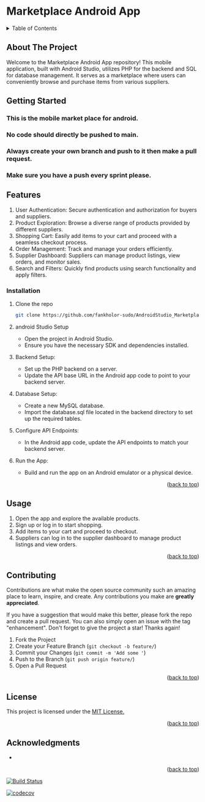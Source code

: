 # Marketplace Android App

<!-- TABLE OF CONTENTS -->
<details>
  <summary>Table of Contents</summary>
  <ol>
    <li>
      <a href="#about-the-project">About The Project</a>
    </li>
    <li>
      <a href="#getting-started">Getting Started</a>
      <ul>
        <li><a href="#features">Features</a></li>
        <li><a href="#installation">Installation</a></li>
      </ul>
    </li>
    <li><a href="#usage">Usage</a></li>
    <li><a href="#contributing">Contributing</a></li>
    <li><a href="#license">License</a></li>
    <li><a href="#acknowledgments">Acknowledgments</a></li>
  </ol>
</details>

<!-- ABOUT THE PROJECT -->

## About The Project

Welcome to the Marketplace Android App repository! This mobile application, built with Android Studio, utilizes PHP for the backend and SQL for database management. It serves as a marketplace where users can conveniently browse and purchase items from various suppliers.


## Getting Started

### This is the mobile market place for android.
### No code should directly be pushed to main.
### Always create your own branch and push to it then make a pull request.
### Make sure you have a push every sprint please.

## Features
1. User Authentication: Secure authentication and authorization for buyers and suppliers.
2. Product Exploration: Browse a diverse range of products provided by different suppliers.
3. Shopping Cart: Easily add items to your cart and proceed with a seamless checkout process.
4. Order Management: Track and manage your orders efficiently.
5. Supplier Dashboard: Suppliers can manage product listings, view orders, and monitor sales.
6. Search and Filters: Quickly find products using search functionality and apply filters.


### Installation
1. Clone the repo
   ```sh
   git clone https://github.com/fankholor-sudo/AndroidStudio_Marketplace.git
   ```
2. android Studio Setup
   * Open the project in Android Studio.
   * Ensure you have the necessary SDK and dependencies installed.
    
3. Backend Setup:
   * Set up the PHP backend on a server.
   * Update the API base URL in the Android app code to point to your backend server.
4. Database Setup:
   * Create a new MySQL database.
   * Import the database.sql file located in the backend directory to set up the required tables.
    
5. Configure API Endpoints:
   * In the Android app code, update the API endpoints to match your backend server.
6. Run the App:
   * Build and run the app on an Android emulator or a physical device.
  
<p align="right">(<a href="#top">back to top</a>)</p>

## Usage

1. Open the app and explore the available products.
2. Sign up or log in to start shopping.
3. Add items to your cart and proceed to checkout.
4. Suppliers can log in to the supplier dashboard to manage product listings and view orders.

<p align="right">(<a href="#top">back to top</a>)</p>

<!-- CONTRIBUTING -->

## Contributing

Contributions are what make the open source community such an amazing place to learn, inspire, and create. Any contributions you make are **greatly appreciated**.

If you have a suggestion that would make this better, please fork the repo and create a pull request. You can also simply open an issue with the tag "enhancement".
Don't forget to give the project a star! Thanks again!

1. Fork the Project
2. Create your Feature Branch (`git checkout -b feature/`)
3. Commit your Changes (`git commit -m 'Add some '`)
4. Push to the Branch (`git push origin feature/`)
5. Open a Pull Request

<p align="right">(<a href="#top">back to top</a>)</p>

<!-- LICENSE -->

## License
<p>This project is licensed under the <a href="https://opensource.org/license/ecl-1-0/">MIT License.</a></p>
<p align="right">(<a href="#top">back to top</a>)</p>


<!-- ACKNOWLEDGMENTS -->

## Acknowledgments

- []()

<p align="right">(<a href="#top">back to top</a>)</p>



[![Build Status](https://app.travis-ci.com/NihalSeegobin/WitsMarketplace.svg?branch=main)](https://app.travis-ci.com/NihalSeegobin/WitsMarketplace)


[![codecov](https://codecov.io/gh/NihalSeegobin/WitsMarketplace/branch/main/graph/badge.svg?token=NYA45INI9T)](https://codecov.io/gh/NihalSeegobin/WitsMarketplace)
